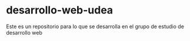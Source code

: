 # desarrollo-web-udea
Este es un repositorio para lo que se desarrolla en el grupo de estudio de desarrollo web
